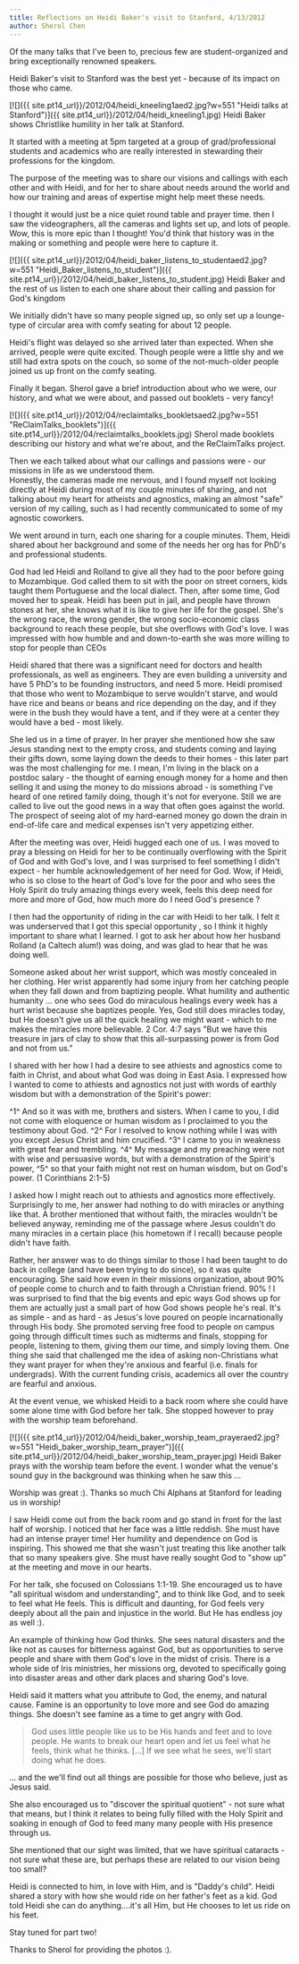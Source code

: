 ```yaml
---
title: Reflections on Heidi Baker's visit to Stanford, 4/13/2012
author: Sherol Chen
---
```


Of the many talks that I've been to, precious few are student-organized
and bring exceptionally renowned speakers.

<!-- break -->

Heidi Baker's visit to Stanford was the best yet - because of its impact
on those who came.

[![]({{ site.pt14_url}}/2012/04/heidi_kneeling1aed2.jpg?w=551 "Heidi talks at Stanford")]({{ site.pt14_url}}/2012/04/heidi_kneeling1.jpg)
Heidi Baker shows Christlike humility in her talk at Stanford.

It started with a meeting at 5pm targeted at a group of
grad/professional students and academics who are really interested in
stewarding their professions for the kingdom.

The purpose of the meeting was to share our visions and callings with
each other and with Heidi, and for her to share about needs around the
world and how our training and areas of expertise might help meet these
needs.

I thought it would just be a nice quiet round table and prayer time.
then I saw the videographers, all the cameras and lights set up, and
lots of people. Wow, this is more epic than I thought! You'd think that
history was in the making or something and people were here to capture
it.

[![]({{ site.pt14_url}}/2012/04/heidi_baker_listens_to_studentaed2.jpg?w=551 "Heidi_Baker_listens_to_student")]({{ site.pt14_url}}/2012/04/heidi_baker_listens_to_student.jpg)
Heidi Baker and the rest of us listen to each one share about their
calling and passion for God's kingdom

We initially didn't have so many people signed up, so only set up a
lounge-type of circular area with comfy seating for about 12 people.

Heidi's flight was delayed so she arrived later than expected. When she
arrived, people were quite excited. Though people were a little shy and
we still had extra spots on the couch, so some of the not-much-older
people joined us up front on the comfy seating.

Finally it began. Sherol gave a brief introduction about who we were,
our history, and what we were about, and passed out booklets - very
fancy!

[![]({{ site.pt14_url}}/2012/04/reclaimtalks_bookletsaed2.jpg?w=551 "ReClaimTalks_booklets")]({{ site.pt14_url}}/2012/04/reclaimtalks_booklets.jpg)
Sherol made booklets describing our history and what we're about, and
the ReClaimTalks project.

Then we each talked about what our callings and passions were - our
missions in life as we understood them.\
 Honestly, the cameras made me nervous, and I found myself not looking
directly at Heidi during most of my couple minutes of sharing, and not
talking about my heart for atheists and agnostics, making an almost
"safe" version of my calling, such as I had recently communicated to
some of my agnostic coworkers.

We went around in turn, each one sharing for a couple minutes. Them,
Heidi shared about her background and some of the needs her org has for
PhD's and professional students.

God had led Heidi and Rolland to give all they had to the poor before
going to Mozambique. God called them to sit with the poor on street
corners, kids taught them Portuguese and the local dialect. Then, after
some time, God moved her to speak. Heidi has been put in jail, and
people have thrown stones at her, she knows what it is like to give her
life for the gospel. She's the wrong race, the wrong gender, the wrong
socio-economic class background to reach these people, but she overflows
with God's love. I was impressed with how humble and and down-to-earth
she was more willing to stop for people than CEOs

Heidi shared that there was a significant need for doctors and health
professionals, as well as engineers. They are even building a university
and have 5 PhD's to be founding instructors, and need 5 more. Heidi
promised that those who went to Mozambique to serve wouldn't starve, and
would have rice and beans or beans and rice depending on the day, and if
they were in the bush they would have a tent, and if they were at a
center they would have a bed - most likely.

She led us in a time of prayer. In her prayer she mentioned how she saw
Jesus standing next to the empty cross, and students coming and laying
their gifts down, some laying down the deeds to their homes - this later
part was the most challenging for me. I mean, I'm living in the black on
a postdoc salary - the thought of earning enough money for a home and
then selling it and using the money to do missions abroad - is something
I've heard of one retired family doing, though it's not for everyone.
Still we are called to live out the good news in a way that often goes
against the world. The prospect of seeing alot of my hard-earned money
go down the drain in end-of-life care and medical expenses isn't very
appetizing either.

After the meeting was over, Heidi hugged each one of us. I was moved to
pray a blessing on Heidi for her to be continually overflowing with the
Spirit of God and with God's love, and I was surprised to feel something
I didn't expect -  her humble acknowledgement of her need for God. Wow,
if Heidi, who is so close to the heart of God's love for the poor and
who sees the Holy Spirit do truly amazing things every week, feels this
deep need for more and more of God, how much more do I need God's
presence ?

I then had the opportunity of riding in the car with Heidi to her talk.
I felt it was underserved that I got this special opportunity , so I
think it highly important to share what I learned. I got to ask her
about how her husband Rolland (a Caltech alum!) was doing, and was glad
to hear that he was doing well.

Someone asked about her wrist support, which was mostly concealed in her
clothing. Her wrist apparently had some injury from her catching people
when they fall down and from baptizing people. What humility and
authentic humanity ... one who sees God do miraculous healings every week
has a hurt wrist because she baptizes people. Yes, God still does
miracles today, but He doesn't give us all the quick healing we might
want - which to me makes the miracles more believable. 2 Cor. 4:7 says
"But we have this treasure in jars of clay to show that this
all-surpassing power is from God and not from us."

I shared with her how I had a desire to see athiests and agnostics come
to faith in Christ, and about what God was doing in East Asia. I
expressed how I wanted to come to athiests and agnostics not just with
words of earthly wisdom but with a demonstration of the Spirit's power:

^1^ And so it was with me, brothers and sisters. When I came to you, I
did not come with eloquence or human wisdom as I proclaimed to you the
testimony about God. ^2^ For I resolved to know nothing while I was with
you except Jesus Christ and him crucified. ^3^ I came to you in weakness
with great fear and trembling. ^4^ My message and my preaching were not
with wise and persuasive words, but with a demonstration of the Spirit's
power, ^5^ so that your faith might not rest on human wisdom, but on
God's power.  (1 Corinthians 2:1-5)

I asked how I might reach out to athiests and agnostics more
effectively. Surprisingly to me, her answer had nothing to do with
miracles or anything like that. A brother mentioned that without faith,
the miracles wouldn't be believed anyway, reminding me of the passage
where Jesus couldn't do many miracles in a certain place (his hometown
if I recall) because people didn't have faith.

Rather, her answer was to do things similar to those I had been taught
to do back in college (and have been trying to do since), so it was
quite encouraging. She said how  even in their missions organization,
about 90% of people come to church and to faith through a Christian
friend. 90% !  I was surprised to find that the big events and epic ways
God shows up for them are actually just a small part of how God shows
people he's real. It's as simple - and as hard - as Jesus's love poured
on people incarnationally through His body. She promoted serving free
food to people on campus going through difficult times such as midterms
and finals, stopping for people, listening to them, giving them our
time, and simply loving them. One thing she said that challenged me the
idea of asking non-Christians what they want prayer for when they're
anxious and fearful (i.e. finals for undergrads). With the current
funding crisis, academics all over the country are fearful and anxious.

At the event venue, we whisked Heidi to a back room where she could have
some alone time with God before her talk. She stopped however to pray
with the worship team beforehand.

[![]({{ site.pt14_url}}/2012/04/heidi_baker_worship_team_prayeraed2.jpg?w=551 "Heidi_baker_worship_team_prayer")]({{ site.pt14_url}}/2012/04/heidi_baker_worship_team_prayer.jpg)
Heidi Baker prays with the worship team before the event. I wonder what
the venue's sound guy in the background was thinking when he saw this ...

Worship was great :). Thanks so much Chi Alphans at Stanford for leading
us in worship!

I saw Heidi come out from the back room and go stand in front for the
last half of worship. I noticed that her face was a little reddish. She
must have had an intense prayer time! Her humility and dependence on God
is inspiring. This showed me that she wasn't just treating this like
another talk that so many speakers give. She must have really sought God
to "show up" at the meeting and move in our hearts.

For her talk, she focused on Colossians 1:1-19. She encouraged us to
have "all spiritual wisdom and understanding", and to think like God,
and to seek to feel what He feels. This is difficult and daunting, for
God feels very deeply about all the pain and injustice in the world. But
He has endless joy as well :).

An example of thinking how God thinks. She sees natural disasters and
the like not as causes for bitterness against God, but as opportunities
to serve people and share with them God's love in the midst of crisis.
There is a whole side of Iris ministries, her missions org, devoted to
specifically going into disaster areas and other dark places and sharing
God's love.

Heidi said it matters what you attribute to God, the enemy, and natural
cause. Famine is an opportunity to love more and see God do amazing
things. She doesn't see famine as a time to get angry with God.

> God uses little people like us to be His hands and feet and to love
> people. He wants to break our heart open and let us feel what he
> feels, think what he thinks. [...] If we see what he sees, we'll start
> doing what he does.

... and the we'll find out all things are possible for those who believe,
just as Jesus said.

She also encouraged us to "discover the spiritual quotient" - not sure
what that means, but I think it relates to being fully filled with the
Holy Spirit and soaking in enough of God to feed many many people with
His presence through us.

She mentioned that our sight was limited, that we have spiritual
cataracts - not sure what these are, but perhaps these are related to
our vision being too small?

Heidi is connected to him, in love with Him, and is "Daddy's child".
Heidi shared a story with how she would ride on her father's feet as a
kid. God told Heidi she can do anything....it's all Him, but He chooses to
let us ride on his feet.

Stay tuned for part two!

Thanks to Sherol for providing the photos :).
